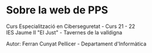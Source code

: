 # Sobre la web de PPS 
Curs Especialització en Ciberseguretat - Curs 21 - 22  
IES Jaume II "El Just" - Tavernes de la valldigna

Autor: Ferran Cunyat Pellicer - Departament d'Informàtica